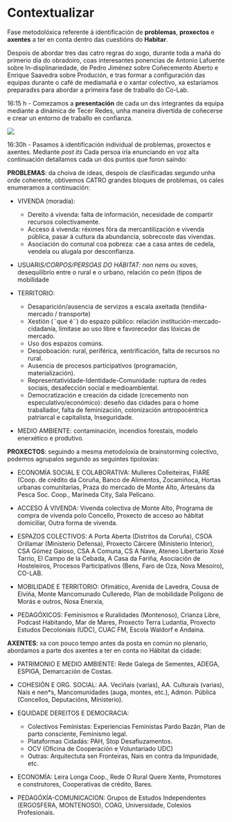 # Contextualizar
Fase metodolóxica referente á identificación de **problemas**, **proxectos** e **axentes** a ter en conta dentro das cuestións do **Habitar**. 

Despois de abordar tres das catro regras do xogo, durante toda a mañá do primerio día do obradoiro, coas interesantes ponencias de Antonio Lafuente sobre In-displinariedade, de Pedro Jiménez sobre Coñecemento Aberto e Enrique Saavedra sobre Produción, e tras formar a configuración das equipas durante o café de mediamañá e o xantar colectivo, xa estariamos preparadxs para abordar a primeira fase de traballo do Co-Lab.


16:15 h - Comezamos a **presentación** de cada un dxs integrantes da equipa mediante a dinámica de Tecer Redes, unha maneira divertida de coñecerse e crear un entorno de traballo en confianza.

![](http://forxa.colab.coruna.gal/Co-Lab/obradoiro/raw/master/o_habitar/imaxes/contextualizar.%20tecer_rede.jpg/)


16:30h - Pasamos á identificación individual de problemas, proxectos e axentes. Mediante *post its* Cada persoa iría enunciando en voz alta continuación detallamos cada un dos puntos que foron saíndo:

**PROBLEMAS**: da choiva de ideas, despois de clasificadas segundo unha orde coherente, obtivemos CATRO grandes bloques de problemas, os cales enumeramos a continuación:

- VIVENDA (moradía): 
    
    * Dereito á vivenda: falta de información, necesidade de compartir recursos colectivamente.
    * Acceso á vivenda: réximes fóra da mercantilización e vivenda pública, pasar á cultura da abundancia, sobrecoste das vivendas.
    * Asociación do comunal coa pobreza: cae a casa antes de cedela, vendela ou alugala por desconfianza.

- USUARI*S/CORPOS/PERSOAS DO HÁBITAT: non nen*s ou xoves, desequilibrio entre o rural e o urbano, relación co peón (tipos de mobilidade

- TERRITORIO:
    
    * Desaparición/ausencia de servizos a escala axeitada (tendiña-mercado / transporte)
    * Xestión (¨que é¨) do espazo público: relación institución-mercado-cidadanía, limítase ao uso libre e favorecedor das lóxicas de mercado. 
    * Uso dos espazos comúns.
    * Despoboación: rural, periférica, xentrificación, falta de recursos no rural.
    * Ausencia de procesos participativos (programación, materialización).
    * Representatividade-Identidade-Comunidade: ruptura de redes sociais, desafección social e medioambiental.
    * Democratización e creación da cidade (crecemento non especulativo/económico):  deseño das cidades para o home traballador, falta de feminización, colonización antropocéntrica patriarcal e capitalista, Inseguridade.

- MEDIO AMBIENTE: contaminación, incendios forestais, modelo enerxético e produtivo.


**PROXECTOS**: seguindo a mesma metodoloxía de brainstorming colectivo, podemos agrupalos segundo as seguintes tipoloxías:

- ECONOMÍA SOCIAL E COLABORATIVA: Mulleres Colleiteiras, FIARE (Coop. de crédito da Coruña, Banco de Alimentos, Zocamiñoca, Hortas urbanas comunitarias, Praza do mercado de Monte Alto, Artesáns da Pesca Soc. Coop., Marineda City, Sala Pelícano.

- ACCESO Á VIVENDA: Vivenda colectiva de Monte Alto, Programa de compra de vivenda polo Concello, Proxecto de acceso ao hábitat domiciliar, Outra forma de vivenda.

- ESPAZOS COLECTIVOS: A Porta Aberta (Distritos da Coruña), CSOA Orillamar (Ministerio Defensa),  Proxecto Cárcere (Ministerio Interior), CSA Gómez Gaioso, CSA A Comuna, CS A Nave, Ateneo Libertario Xosé Tarrio, El Campo de la Cebada, A Casa da Fariña, Asociación de Hosteleiros, Procesos Participativos (Bens, Faro de Oza, Nova Mesoiro), CO-LAB.

- MOBILIDADE E TERRITORIO: Ofimático, Avenida de Lavedra, Cousa de Elviña, Monte Mancomunado Culleredo, Plan de mobilidade Polígono de Morás e outros, Nosa Enerxía, 

- PEDAGÓXICOS: Feminismos e Ruralidades (Montenoso), Crianza Libre, Podcast Habitando, Mar de Mares, Proxecto Terra Ludantia, Proxecto Estudos Decoloniais (UDC), CUAC FM, Escola Waldorf e Andaina.   
    

**AXENTES**: xa con pouco tempo antes da posta en común no plenario, abordamos a parte dos axentes a ter en conta no Hábitat da cidade:

- PATRIMONIO E MEDIO AMBIENTE: Rede Galega de Sementes, ADEGA, ESPIGA, Demarcación de Costas.

- COHESIÓN E ORG. SOCIAL: AA. Veciñais (varias), AA. Culturais (varias), Nais e nen*s, Mancomunidades (auga, montes, etc.), Admon. Pública (Concellos, Deputacións, Ministerio).

- EQUIDADE DEREITOS E DEMOCRACIA: 
    
    * Colectivos Feministas: Experiencias Feministas Pardo Bazán, Plan de parto consciente, Feminismo legal.
    * Plataformas Cidadás: PAH, Stop Desafiuzamentos.
    * OCV (Oficina de Cooperación e Voluntariado UDC)
    * Outras: Arquitectuta sen Fronteiras, Nais en contra da Impunidade, etc.

- ECONOMÍA: Leira Longa Coop., Rede O Rural Quere Xente, Promotores e construtores, Cooperativas de crédito, Bares.

- PEDAGÓXÍA-COMUNICACION: Grupos de Estudos Independentes (ERGOSFERA, MONTENOSO), COAG, Universidade, Colexios Profesionais.
